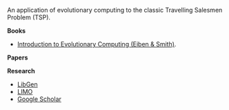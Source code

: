 An application of evolutionary computing to the classic Travelling Salesmen Problem (TSP).

**Books**

- [Introduction to Evolutionary Computing (Eiben & Smith)](/books/Introduction%20to%20Evolutionary%20Computing%20(Eiben,%20Smith).pdf).

**Papers**


**Research**

 - [LibGen](http://libgen.io)
 - [LIMO](http://limo.libis.be)
 - [Google Scholar](http://scholar.google.com)
